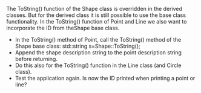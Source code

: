 The ToString() function of the Shape class is overridden in the derived classes. But for the derived class it is still possible to use the base class functionality. In the ToString() function of Point and Line we also want to incorporate the ID from theShape base class.

- In the ToString() method of Point, call the ToString() method of the Shape base class: std::string s=Shape::ToString();
- Append the shape description string to the point description string before returning.
- Do this also for the ToString() function in the Line class (and Circle class).
- Test the application again. Is now the ID printed when printing a point or line?